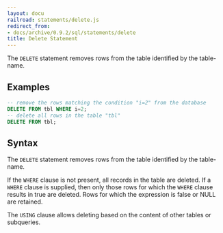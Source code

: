 ```yaml
---
layout: docu
railroad: statements/delete.js
redirect_from:
- docs/archive/0.9.2/sql/statements/delete
title: Delete Statement
---
```


The `DELETE` statement removes rows from the table identified by the table-name.

## Examples

```sql
-- remove the rows matching the condition "i=2" from the database
DELETE FROM tbl WHERE i=2;
-- delete all rows in the table "tbl"
DELETE FROM tbl;
```

## Syntax

<div id="rrdiagram"></div>

The `DELETE` statement removes rows from the table identified by the table-name.

If the `WHERE` clause is not present, all records in the table are deleted. If a `WHERE` clause is supplied, then only those rows for which the `WHERE` clause results in true are deleted. Rows for which the expression is false or NULL are retained.

The `USING` clause allows deleting based on the content of other tables or subqueries.